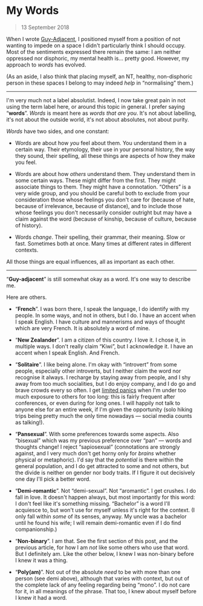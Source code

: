 # My Words

> 13 September 2018

When I wrote [Guy-Adjacent](guy-adjacent.md), I positioned myself
from a position of not wanting to impede on a space I didn't particularly think
I should occupy. Most of the sentiments expressed there remain the same: I am
neither oppressed nor disphoric, my mental health is... pretty good. However,
my approach to _words_ has evolved.

(As an aside, I also think that placing myself, an NT, healthy, non-disphoric
person in these spaces I belong to may indeed _help_ in “normalising” them.)

---

I'm very much not a label absolutist. Indeed, I now take great pain in not
using the term label here, or around this topic in general. I prefer saying
“**words**”. _Words_ is meant here as _words that are you_. It's not about
labelling, it's not about the outside world, it's not about absolutes, not
about purity.

_Words_ have two sides, and one constant:

 - Words are about how _you_ feel about them. You understand them in a certain
   way. Their etymology, their use in your personal history, the way they
   sound, their spelling, all these things are aspects of how they make you
   feel.

 - Words are about how _others_ understand them. They understand them in some
   certain ways. These might differ from the first. They might associate things
   to them. They might have a connotation. “Others” is a very wide group, and
   you should be careful both to exclude from your consideration those whose
   feelings you don't care for (because of hate, because of irrelevance,
   because of distance), and to include those whose feelings you don't
   necessarily consider outright but may have a claim against the word (because
   of kinship, because of culture, because of history).

 - Words _change_. Their spelling, their grammar, their meaning. Slow or fast.
   Sometimes both at once. Many times at different rates in different contexts.

All those things are equal influences, all as important as each other.

---

“**Guy-adjacent**” is still somewhat okay as a word. It's one way to describe me.

Here are others.

 - “**French**”. I was born there, I speak the language, I do identify with my
   people. In some ways, and not in others, but I do. I have an accent when I
   speak English. I have culture and mannerisms and ways of thought which are
   very French. It is absolutely a word of mine.

 - “**New Zealander**”. I am a citizen of this country. I love it. I chose it,
   in multiple ways. I don't really claim “Kiwi”, but I acknowledge it. I have
   an accent when I speak English. And French.

 - “**Solitaire**”. I like being alone. I'm okay with “introvert” from some
   people, especially other introverts, but I neither claim the word nor
   recognise it always. I recharge by staying away from people, and I shy away
   from too much socialities, but I do enjoy company, and I do go and brave
   crowds every so often. I get [limited panics] when I'm under too much
   exposure to others for too long: this is fairly frequent after conferences,
   or even during for long ones. I will happily not talk to anyone else for an
   entire week, if I'm given the opportunity (solo hiking trips being pretty
   much the only time nowadays — social media counts as talking!).

 - “**Pansexual**”. With some preferences towards some aspects. Also “bisexual”
   which was my previous preference over “pan” — words and thoughts change! I
   reject “sapiosexual” (connotations are strongly against, and I very much
   don't get horny only for _brains_ whether physical or metaphoric). I'd say
   that the _potential_ is there within the general population, and I do get
   attracted to some and not others, but the divide is neither on gender nor body
   traits. If I figure it out decisively one day I'll pick a better word.

 - “**Demi-romantic**”. Not “demi-sexual”. Not “aromantic”. I get crushes. I do
   fall in love. It doesn't happen always, but most importantly for this word:
   I don't feel like it's something missing. “Bachelor” is a word I'll
   acquiesce to, but won't use for myself unless it's right for the context. (I
   only fall within _some_ of its senses, anyway. My uncle was a bachelor until
   he found his wife; I will remain demi-romantic even if I do find
   companionship.)

 - “**Non-binary**”. I am that. See the first section of this post, and the
   previous article, for how I am _not_ like some others who use that word.
   But I definitely am. Like the other below, I knew I was non-binary before
   I knew it was a thing.

 - “**Poly(am)**”. Not out of the absolute _need_ to be with more than one person
   (see demi above), although that varies with context, but out of the complete
   lack of any feeling regarding being “mono”. I do not care for it, in all
   meanings of the phrase. That too, I knew about myself before I knew it had a
   word.

[limited panics]: https://en.wikipedia.org/wiki/Limited_symptom_attack
